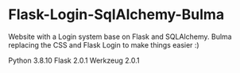 # Flask-Login-SqlAlchemy-Bulma
Website with a Login system base on Flask and SQLAlchemy. Bulma replacing the CSS and Flask Login to make things easier :)

Python 3.8.10
Flask 2.0.1
Werkzeug 2.0.1
